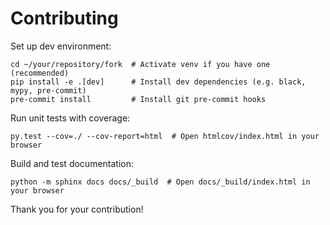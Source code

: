 # Contributing

Set up dev environment:
```shell
cd ~/your/repository/fork  # Activate venv if you have one (recommended)
pip install -e .[dev]      # Install dev dependencies (e.g. black, mypy, pre-commit)
pre-commit install         # Install git pre-commit hooks
```

Run unit tests with coverage:

```shell
py.test --cov=./ --cov-report=html  # Open htmlcov/index.html in your browser
```

Build and test documentation:

```shell
python -m sphinx docs docs/_build  # Open docs/_build/index.html in your browser
```

Thank you for your contribution!
